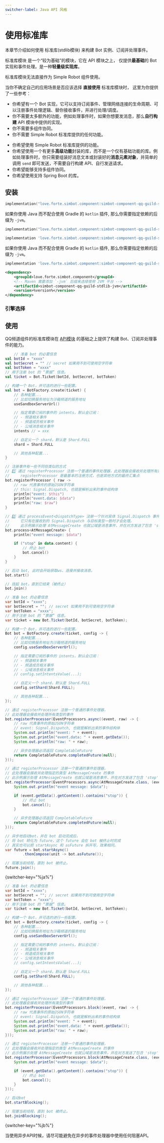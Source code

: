 ```yaml
---
switcher-label: Java API 风格
---
```


# 使用标准库

<tldr>
<p>本章节介绍如何使用 <control>标准库(stdlib模块)</control> 来构建 Bot 实例、订阅并处理事件。</p>
</tldr>

<tip>

<control>标准库模块</control> 是一个“较为基础”的模块，它在 API 模块之上，
仅提供**最基础**的 Bot 实现和事件处理。是一种**轻量级实现库**。

标准库模块无法直接作为 Simple Robot 组件使用。

</tip>

<procedure collapsible="true" default-state="collapsed" title="适用场景">

当你不确定自己的应用场景是否应该选择 **直接使用** 标准库模块时，
这里为你提供了一些参考：

<procedure title="适用">

- 你希望有一个 Bot 实现，它可以支持订阅事件、管理网络连接的生命周期、可以注册事件处理逻辑、替你接收事件，并进行处理/调度。
- 你不需要太多额外的功能，例如处理事件时，如果你想要发消息，那么**自行构建** API 模块中提供的实现。
- 你不需要多组件协同。
- 你不需要 Simple Robot 标准库提供的任何功能。

</procedure>
<procedure title="不适用">


- 你希望使用 Simple Robot 标准库提供的功能。
- 你希望使用一个有更多**高级功能**封装的库，而不是一个仅有基础功能的库。例如处理事件时，你只需要组装好消息文本或封装好的**消息元素对象**，并简单的调用 `send` 即可发送，不需要自行构建 API、自行发送请求。
- 你希望能够支持多组件协同。
- 你希望使用支持 Spring Boot 的库。

</procedure>
</procedure>

## 安装

<tabs group="build">
<tab title="Gradle(Kotlin DSL)" group-key="kts">

```Kotlin
implementation("love.forte.simbot.component:simbot-component-qq-guild-stdlib:%version%")
```

<tip>

如果你使用 Java 而不配合使用 Gradle 的 `kotlin` 插件,
那么你需要指定依赖的后缀为 `-jvm`。

```Kotlin
implementation("love.forte.simbot.component:simbot-component-qq-guild-stdlib-jvm:%version%")
```

</tip>

</tab>
<tab title="Gradle(Groovy)" group-key="groovy">

```Groovy
implementation 'love.forte.simbot.component:simbot-component-qq-guild-stdlib:%version%'
```

<tip>

如果你使用 Java 而不配合使用 Gradle 的 `kotlin` 插件,
那么你需要指定依赖的后缀为 `-jvm`。

```Groovy
implementation 'love.forte.simbot.component:simbot-component-qq-guild-stdlib-jvm:%version%'
```

</tip>

</tab>
<tab title="Maven" group-key="maven">

```xml
<dependency>
    <groupId>love.forte.simbot.component</groupId>
    <!-- Maven 需要添加 `-jvm` 后缀来选择使用 JVM 平台 -->
    <artifactId>simbot-component-qq-guild-stdlib-jvm</artifactId>
    <version>%version%</version>
</dependency>
```

</tab>
</tabs>

### 引擎选择

<include from="snippets.md" element-id="engine-choose" />



## 使用

QQ频道组件的标准库模块在 [API模块](use-api.md) 的基础之上提供了构建 Bot、订阅并处理事件的能力。

<tabs group="Code">
<tab title="Kotlin" group-key="Kotlin">

```kotlin
    // 准备 bot 的必要信息
val botId = "xxxx"
val botSecret = "" // secret 如果用不到可使用空字符串
val botToken = "xxxx"
// 用于注册 bot 的 “票据” 信息。
val ticket = Bot.Ticket(botId, botSecret, botToken)

// 构建一个 Bot，并可选的进行一些配置。
val bot = BotFactory.create(ticket) {
    // 各种配置...
    // 比如切换服务地址为沙箱频道的服务地址
    useSandboxServerUrl()

    // 指定需要订阅的事件的 intents，默认会订阅：
    // - 频道相关事件
    // - 频道成员相关事件
    // - 公域消息相关事件
    intents // = xxx

    // 自定义一个 shard，默认是 Shard.FULL
    shard = Shard.FULL

    // 其他各种配置...
}

// 注册事件有一些不同但类似的方式
// 1️⃣ 通过 registerProcessor 注册一个普通的事件处理器，此处理器会接收并处理所有类型的事件
//     registerProcessor 是最基本的注册方式，也是其他方式的最终汇集点
bot.registerProcessor { raw ->
    // raw 代表事件的原始JSON字符串
    // this: Signal.Dispatch, 也就是解析出来的事件结构体
    println("event: $this")
    println("event.data: $data")
    println("raw: $raw")
}

// 2️⃣ 通过 processEvent<DispatchType> 注册一个针对具体 Signal.Dispatch 事件类型的事件处理器，
//     它只有在接收到的 Signal.Dispatch 与目标类型一致时才会处理。
//     此示例展示处理 AtMessageCreate 也就公域是消息事件，并在对方发送了包含 'stop' 的文本时终止 bot。
bot.process<AtMessageCreate> {
    println("event message: $data")

    if ("stop" in data.content) {
        // 终止 bot
        bot.cancel()
    }
}

// 启动 bot, 此时会开始获取ws、连接并接收消息。
bot.start()

// 挂起 bot，直到它结束（被终止）
bot.join()
```

</tab>
<tab title="Java" group-key="Java">


```java
// 准备 bot 的必要信息
var botId = "xxxx";
var botSecret = ""; // secret 如果用不到可使用空字符串
var botToken = "xxxx";
// 用于注册 bot 的 “票据” 信息。
var ticket = new Bot.Ticket(botId, botSecret, botToken);

// 构建一个 Bot，并可选的进行一些配置。
Bot bot = BotFactory.create(ticket, config -> {
    // 各种配置...
    // 比如切换服务地址为沙箱频道的服务地址
    config.useSandboxServerUrl();

    // 指定需要订阅的事件的 intents，默认会订阅：
    // - 频道相关事件
    // - 频道成员相关事件
    // - 公域消息相关事件
    // config.setIntentsValue(...);

    // 自定义一个 shard，默认是 Shard.FULL
    config.setShard(Shard.FULL);

    // 其他各种配置...
});

// 通过 registerProcessor 注册一个普通的事件处理器，
// 此处理器会接收并处理所有类型的事件
bot.registerProcessor(EventProcessors.async((event, raw) -> {
    // raw 代表事件的原始JSON字符串
    // event: Signal.Dispatch, 也就是解析出来的事件结构体
    System.out.println("event: " + event);
    System.out.println("event.data: " + event.getData());
    System.out.println("raw: " + raw);

    // 异步处理器必须返回 CompletableFuture
    return CompletableFuture.completedFuture(null);
}));

// 通过 registerProcessor 注册一个普通的事件处理器，
// 此处理器会接收并处理指定的类型 AtMessageCreate 的事件
// 此示例展示处理 AtMessageCreate 也就公域是消息事件，并在对方发送了包含 'stop' 的文本时终止 bot。
bot.registerProcessor(EventProcessors.async(AtMessageCreate.class, (event, raw) -> {
    System.out.println("event message: $data");

    if (event.getData().getContent().contains("stop")) {
        // 终止 bot
        bot.cancel();
    }

    // 异步处理器必须返回 CompletableFuture
    return CompletableFuture.completedFuture(null);
}));

// 异步地启动bot，并在 bot 启动完成后，
// 将 bot 转化为 future，这个 future 会在 bot 被终止时完成
// 其实也可以把 startAsync 和 asFuture 拆开写，效果相同。
var future = bot.startAsync()
        .thenCompose(unit -> bot.asFuture());

// 阻塞当前线程，直到 bot 被终止。
future.join();
```
{switcher-key="%ja%"}

```java
// 准备 bot 的必要信息
var botId = "xxxx";
var botSecret = ""; // secret 如果用不到可使用空字符串
var botToken = "xxxx";
// 用于注册 bot 的 “票据” 信息。
var ticket = new Bot.Ticket(botId, botSecret, botToken);

// 构建一个 Bot，并可选的进行一些配置。
Bot bot = BotFactory.create(ticket, config -> {
    // 各种配置...
    // 比如切换服务地址为沙箱频道的服务地址
    config.useSandboxServerUrl();

    // 指定需要订阅的事件的 intents，默认会订阅：
    // - 频道相关事件
    // - 频道成员相关事件
    // - 公域消息相关事件
    // config.setIntentsValue(...);

    // 自定义一个 shard，默认是 Shard.FULL
    config.setShard(Shard.FULL);

    // 其他各种配置...
});

// 通过 registerProcessor 注册一个普通的事件处理器，
// 此处理器会接收并处理所有类型的事件
bot.registerProcessor(EventProcessors.block((event, raw) -> {
    // raw 代表事件的原始JSON字符串
    // event: Signal.Dispatch, 也就是解析出来的事件结构体
    System.out.println("event: " + event);
    System.out.println("event.data: " + event.getData());
    System.out.println("raw: " + raw);
}));

// 通过 registerProcessor 注册一个普通的事件处理器，
// 此处理器会接收并处理指定的类型 AtMessageCreate 的事件
// 此示例展示处理 AtMessageCreate 也就公域是消息事件，并在对方发送了包含 'stop' 的文本时终止 bot。
bot.registerProcessor(EventProcessors.block(AtMessageCreate.class, (event, raw) -> {
    System.out.println("event message: $data");

    if (event.getData().getContent().contains("stop")) {
        // 终止 bot
        bot.cancel();
    }
}));

// 启动bot
bot.startBlocking();

// 阻塞当前线程，直到 bot 被终止。
bot.joinBlocking();
```
{switcher-key="%jb%"}


<tip switcher-key="%ja%">
当使用异步API时候，请尽可能避免在异步的事件处理器中使用任何阻塞API。
</tip>

</tab>
</tabs>

